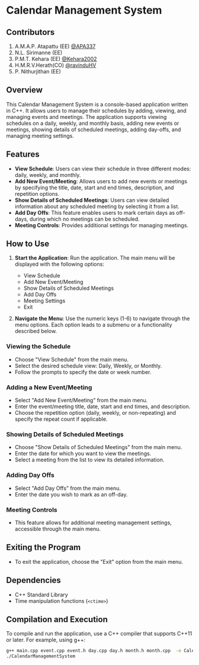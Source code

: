 # Calendar Management System

## Contributors
1. A.M.A.P. Atapattu (EE) [@APA337](https://github.com/APA337)
2. N.L. Sirimanne (EE) 
3. P.M.T. Kehara (EE) [@Kehara2002](https://github.com/Kehara2002)
4. H.M.R.V.Herath(CO) [@ravinduHV](https://github.com/ravinduHV)
5. P. Nithurjithan (EE) 

## Overview

This Calendar Management System is a console-based application written in C++. It allows users to manage their schedules by adding, viewing, and managing events and meetings. The application supports viewing schedules on a daily, weekly, and monthly basis, adding new events or meetings, showing details of scheduled meetings, adding day-offs, and managing meeting settings.

## Features

- **View Schedule**: Users can view their schedule in three different modes: daily, weekly, and monthly.
- **Add New Event/Meeting**: Allows users to add new events or meetings by specifying the title, date, start and end times, description, and repetition options.
- **Show Details of Scheduled Meetings**: Users can view detailed information about any scheduled meeting by selecting it from a list.
- **Add Day Offs**: This feature enables users to mark certain days as off-days, during which no meetings can be scheduled.
- **Meeting Controls**: Provides additional settings for managing meetings.

## How to Use

1. **Start the Application**: Run the application. The main menu will be displayed with the following options:
    - View Schedule
    - Add New Event/Meeting
    - Show Details of Scheduled Meetings
    - Add Day Offs
    - Meeting Settings
    - Exit

2. **Navigate the Menu**: Use the numeric keys (1-6) to navigate through the menu options. Each option leads to a submenu or a functionality described below.

### Viewing the Schedule

- Choose "View Schedule" from the main menu.
- Select the desired schedule view: Daily, Weekly, or Monthly.
- Follow the prompts to specify the date or week number.

### Adding a New Event/Meeting

- Select "Add New Event/Meeting" from the main menu.
- Enter the event/meeting title, date, start and end times, and description.
- Choose the repetition option (daily, weekly, or non-repeating) and specify the repeat count if applicable.

### Showing Details of Scheduled Meetings

- Choose "Show Details of Scheduled Meetings" from the main menu.
- Enter the date for which you want to view the meetings.
- Select a meeting from the list to view its detailed information.

### Adding Day Offs

- Select "Add Day Offs" from the main menu.
- Enter the date you wish to mark as an off-day.

### Meeting Controls

- This feature allows for additional meeting management settings, accessible through the main menu.

## Exiting the Program

- To exit the application, choose the "Exit" option from the main menu.

## Dependencies

- C++ Standard Library
- Time manipulation functions (`<ctime>`)

## Compilation and Execution

To compile and run the application, use a C++ compiler that supports C++11 or later. For example, using g++:

```bash
g++ main.cpp event.cpp event.h day.cpp day.h month.h month.cpp  -o CalendarManagementSystem
./CalendarManagementSystem
```

